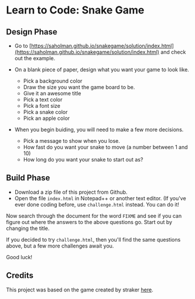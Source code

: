 # Learn to Code: Snake Game

## Design Phase

* Go to [https://saholman.github.io/snakegame/solution/index.html](https://saholman.github.io/snakegame/solution/index.html) and check out the example.
* On a blank piece of paper, design what you want your game to look like.
	* Pick a background color
	* Draw the size you want the game board to be.
	* Give it an awesome title
	* Pick a text color
	* Pick a font size
	* Pick a snake color
	* Pick an apple color

* When you begin buiding, you will need to make a few more decisions.
	* Pick a message to show when you lose.
	* How fast do you want your snake to move (a number between 1 and 10)
	* How long do you want your snake to start out as?

## Build Phase
* Download a zip file of this project from Github.
* Open the file `index.html` in Notepad++ or another text editor. (If you've ever done coding before, use `challenge.html` instead.  You can do it!

Now search through the document for the word `FIXME` and see if you can figure out where the answers to the above questions go.  Start out by changing the title.

If you decided to try `challenge.html`, then you'll find the same questions above, but a few more challenges await you.

Good luck!

## Credits
This project was based on the game created by straker [here](https://gist.github.com/straker/ff00b4b49669ad3dec890306d348adc4).